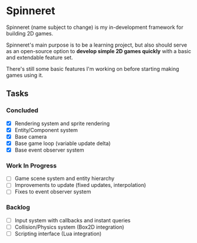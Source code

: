 # Spinneret

Spinneret (name subject to change) is my in-development framework for building 2D games. 

Spinneret's main purpose is to be a learning project, but also should serve as an open-source option to **develop simple 2D games quickly** with a basic and extendable feature set.

There's still some basic features I'm working on before starting making games using it.

## Tasks

### Concluded

- [x] Rendering system and sprite rendering
- [x] Entity/Component system
- [x] Base camera
- [x] Base game loop (variable update delta)
- [x] Base event observer system

### Work In Progress

- [ ] Game scene system and entity hierarchy
- [ ] Improvements to update (fixed updates, interpolation)
- [ ] Fixes to event observer system

### Backlog
- [ ] Input system with callbacks and instant queries
- [ ] Collision/Physics system (Box2D integration)
- [ ] Scripting interface (Lua integration)
